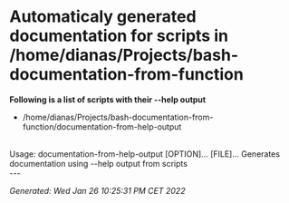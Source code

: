 # Automaticaly generated documentation for scripts in /home/dianas/Projects/bash-documentation-from-function

**Following is a list of scripts with their --help output**


* /home/dianas/Projects/bash-documentation-from-function/documentation-from-help-output
<br>
Usage: documentation-from-help-output [OPTION]... [FILE]...
Generates documentation using --help output from scripts
<br>
---


_Generated: Wed Jan 26 10:25:31 PM CET 2022_
